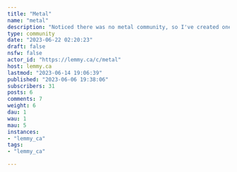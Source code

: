 ```yaml
---
title: "Metal" 
name: "metal"
description: "Noticed there was no metal community, so I've created one! Talk about anything metal."
type: community
date: "2023-06-22 02:20:23"
draft: false
nsfw: false
actor_id: "https://lemmy.ca/c/metal"
host: lemmy.ca
lastmod: "2023-06-14 19:06:39"
published: "2023-06-06 19:38:06"
subscribers: 31
posts: 6
comments: 7
weight: 6
dau: 1
wau: 1
mau: 5
instances:
- "lemmy_ca"
tags: 
- "lemmy_ca"

---
```

